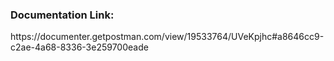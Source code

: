 <h3>Documentation Link:</h3>
<p>https://documenter.getpostman.com/view/19533764/UVeKpjhc#a8646cc9-c2ae-4a68-8336-3e259700eade</p>
